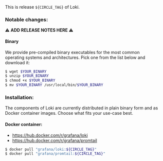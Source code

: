 This is release `${CIRCLE_TAG}` of Loki.

### Notable changes:
:warning: **ADD RELEASE NOTES HERE** :warning:

#### Binary
We provide pre-compiled binary executables for the most common operating systems and architectures.
Pick one from the list below and download it:

```bash
$ wget $YOUR_BINARY
$ unzip $YOUR_BINARY
$ chmod +x $YOUR_BINARY
$ mv $YOUR_BINARY /usr/local/bin/$YOUR_BINARY
```

### Installation:
The components of Loki are currently distributed in plain binary form and as Docker container images. Choose what fits your use-case best.

#### Docker container:
* https://hub.docker.com/r/grafana/loki
* https://hub.docker.com/r/grafana/promtail
```bash
$ docker pull "grafana/loki:${CIRCLE_TAG}"
$ docker pull "grafana/promtail:${CIRCLE_TAG}"
```
